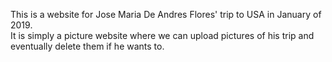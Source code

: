 This is a website for Jose Maria De Andres Flores' trip to USA in January of 2019.  
It is simply a picture website where we can upload pictures of his trip and eventually delete them if he wants to.  

